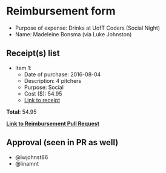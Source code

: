 
# Reimbursement form

- Purpose of expense: Drinks at UofT Coders (Social Night)
- Name: Madeleine Bonsma (via Luke Johnston)

## Receipt(s) list

- Item 1:
    - Date of purchase: 2016-08-04
    - Description: 4 pitchers 
    - Purpose: Social
    - Cost ($): 54.95
    - [Link to receipt](https://github.com/UofTCoders/council/blob/master/treasurer/receipts/2016-08-09-drinks-GSUPub-MB.pdf)

**Total**: 54.95
    
**[Link to Reimbursement Pull Request](https://github.com/UofTCoders/council/pull/30)**

## Approval (seen in PR as well)

- @lwjohnst86
- @linamnt
